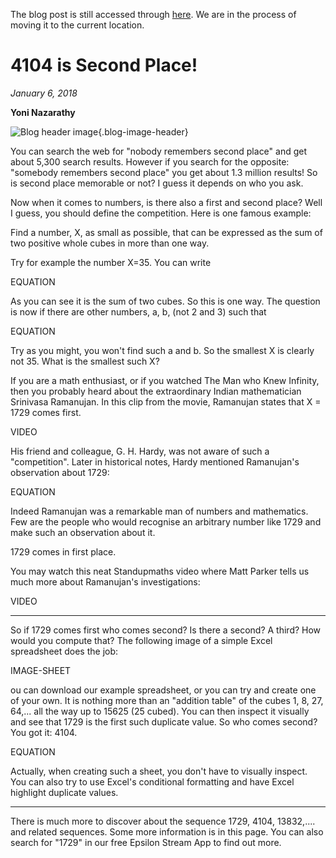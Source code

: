 The blog post is still accessed through [here](https://www.1onepsilon.com/single-post/2018/01/06/4104-is-Second-Place). We are in the process of moving it to the current location.

# 4104 is Second Place!

*January 6, 2018*

**Yoni Nazarathy**

![Blog header image](https://es-app.com/assets/2da9xx.jpg){.blog-image-header}

You can search the web for "nobody remembers second place" and get about 5,300 search results. However if you search for the opposite: "somebody remembers second place" you get about 1.3 million  results! So is second place memorable or not? I guess it depends on who you ask.

Now when it comes to numbers, is there also a first and second place? Well I guess, you should define the competition. Here is one famous example:

Find a number, X, as small as possible, that can be expressed as the sum of two positive whole cubes in more than one way. 

Try for example the number X=35. You can write

EQUATION

As you can see it is the sum of two cubes. So this is one way. The question is now if there are other numbers, a, b, (not 2 and 3) such that

EQUATION

Try as you might, you won't find such a and b. So the smallest X is clearly not 35. What is the smallest such X?

If you are a math enthusiast, or if you watched The Man who Knew Infinity, then you probably heard about the extraordinary Indian mathematician Srinivasa Ramanujan.  In this clip from the movie, Ramanujan states that X = 1729 comes first. 

VIDEO

His friend and colleague, G. H. Hardy, was not aware of such a "competition". Later in historical notes, Hardy mentioned Ramanujan's observation about 1729:

EQUATION

Indeed Ramanujan was a remarkable man of numbers and mathematics. Few are the people who would recognise an arbitrary number like 1729 and make such an observation about it.

1729 comes in first place.

You may watch this neat Standupmaths video where Matt Parker tells us much more about Ramanujan's investigations:

VIDEO

---

So if 1729 comes first who comes second? Is there a second? A third? How would you compute that? The following image of a simple Excel spreadsheet does the job:

IMAGE-SHEET

ou can download our example spreadsheet, or you can try and create one of your own. It is nothing more than an "addition table" of the cubes 1, 8, 27, 64,... all the way up to 15625 (25 cubed). You can then inspect it visually and see that 1729 is the first such duplicate value. So who comes second?  You got it: 4104.  

EQUATION

Actually, when creating such a sheet, you don't have to visually inspect. You can also try to use Excel's conditional formatting and have Excel highlight duplicate values.

---

There is much more to discover about the sequence 1729, 4104, 13832,.... and related sequences.  Some more information is in this page. You can also search for "1729" in our free Epsilon Stream App to find out more.